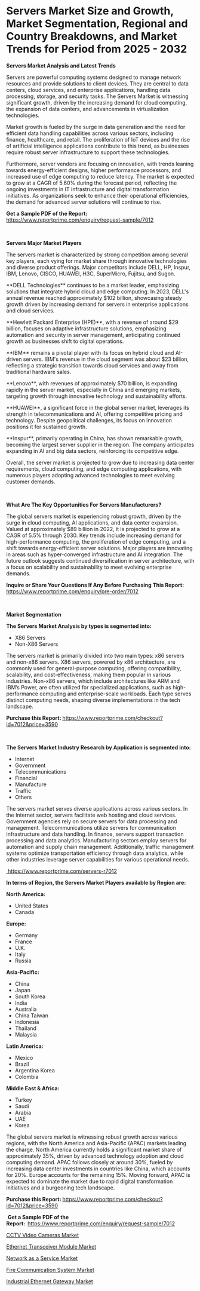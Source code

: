 <p><h1>Servers Market Size and Growth, Market Segmentation, Regional and Country Breakdowns, and Market Trends for Period from 2025 -  2032</h1></p><p><strong>Servers Market Analysis and Latest Trends</strong></p>
<p><p>Servers are powerful computing systems designed to manage network resources and provide solutions to client devices. They are central to data centers, cloud services, and enterprise applications, handling data processing, storage, and security tasks. The Servers Market is witnessing significant growth, driven by the increasing demand for cloud computing, the expansion of data centers, and advancements in virtualization technologies.</p><p>Market growth is fueled by the surge in data generation and the need for efficient data handling capabilities across various sectors, including finance, healthcare, and retail. The proliferation of IoT devices and the rise of artificial intelligence applications contribute to this trend, as businesses require robust server infrastructure to support these technologies.</p><p>Furthermore, server vendors are focusing on innovation, with trends leaning towards energy-efficient designs, higher performance processors, and increased use of edge computing to reduce latency. The market is expected to grow at a CAGR of 5.60% during the forecast period, reflecting the ongoing investments in IT infrastructure and digital transformation initiatives. As organizations seek to enhance their operational efficiencies, the demand for advanced server solutions will continue to rise.</p></p>
<p><strong>Get a Sample PDF of the Report:&nbsp;</strong> <a href="https://www.reportprime.com/enquiry/request-sample/7012?utm_campaign=2218&utm_medium=2&utm_source=Github&utm_content=ia&utm_term=19032025&utm_id=servers">https://www.reportprime.com/enquiry/request-sample/7012</a></p>
<p>&nbsp;</p>
<p><strong>Servers Major Market Players</strong></p>
<p><p>The servers market is characterized by strong competition among several key players, each vying for market share through innovative technologies and diverse product offerings. Major competitors include DELL, HP, Inspur, IBM, Lenovo, CISCO, HUAWEI, H3C, SuperMicro, Fujitsu, and Sugon.</p><p>**DELL Technologies** continues to be a market leader, emphasizing solutions that integrate hybrid cloud and edge computing. In 2023, DELL's annual revenue reached approximately $102 billion, showcasing steady growth driven by increasing demand for servers in enterprise applications and cloud services.</p><p>**Hewlett Packard Enterprise (HPE)**, with a revenue of around $29 billion, focuses on adaptive infrastructure solutions, emphasizing automation and security in server management, anticipating continued growth as businesses shift to digital operations.</p><p>**IBM** remains a pivotal player with its focus on hybrid cloud and AI-driven servers. IBM's revenue in the cloud segment was about $23 billion, reflecting a strategic transition towards cloud services and away from traditional hardware sales.</p><p>**Lenovo**, with revenues of approximately $70 billion, is expanding rapidly in the server market, especially in China and emerging markets, targeting growth through innovative technology and sustainability efforts.</p><p>**HUAWEI**, a significant force in the global server market, leverages its strength in telecommunications and AI, offering competitive pricing and technology. Despite geopolitical challenges, its focus on innovation positions it for sustained growth.</p><p>**Inspur**, primarily operating in China, has shown remarkable growth, becoming the largest server supplier in the region. The company anticipates expanding in AI and big data sectors, reinforcing its competitive edge.</p><p>Overall, the server market is projected to grow due to increasing data center requirements, cloud computing, and edge computing applications, with numerous players adopting advanced technologies to meet evolving customer demands.</p></p>
<p>&nbsp;</p>
<p><strong>What Are The Key Opportunities For Servers Manufacturers?</strong></p>
<p><p>The global servers market is experiencing robust growth, driven by the surge in cloud computing, AI applications, and data center expansion. Valued at approximately $89 billion in 2022, it is projected to grow at a CAGR of 5.5% through 2030. Key trends include increasing demand for high-performance computing, the proliferation of edge computing, and a shift towards energy-efficient server solutions. Major players are innovating in areas such as hyper-converged infrastructure and AI integration. The future outlook suggests continued diversification in server architecture, with a focus on scalability and sustainability to meet evolving enterprise demands.</p></p>
<p><strong>Inquire or Share Your Questions If Any Before Purchasing This Report:</strong> <a href="https://www.reportprime.com/enquiry/pre-order/7012?utm_campaign=2218&utm_medium=2&utm_source=Github&utm_content=ia&utm_term=19032025&utm_id=servers">https://www.reportprime.com/enquiry/pre-order/7012</a></p>
<p>&nbsp;</p>
<p><strong>Market Segmentation</strong></p>
<p><strong>The Servers Market Analysis by types is segmented into:</strong></p>
<p><ul><li>X86 Servers</li><li>Non-X86 Servers</li></ul></p>
<p><p>The servers market is primarily divided into two main types: x86 servers and non-x86 servers. X86 servers, powered by x86 architecture, are commonly used for general-purpose computing, offering compatibility, scalability, and cost-effectiveness, making them popular in various industries. Non-x86 servers, which include architectures like ARM and IBM’s Power, are often utilized for specialized applications, such as high-performance computing and enterprise-scale workloads. Each type serves distinct computing needs, shaping diverse implementations in the tech landscape.</p></p>
<p><strong>Purchase this Report:&nbsp;</strong><a href="https://www.reportprime.com/checkout?id=7012&price=3590&utm_campaign=2218&utm_medium=2&utm_source=Github&utm_content=ia&utm_term=19032025&utm_id=servers">https://www.reportprime.com/checkout?id=7012&price=3590</a></p>
<p>&nbsp;</p>
<p><strong>The Servers Market Industry Research by Application is segmented into:</strong></p>
<p><ul><li>Internet</li><li>Government</li><li>Telecommunications</li><li>Financial</li><li>Manufacture</li><li>Traffic</li><li>Others</li></ul></p>
<p><p>The servers market serves diverse applications across various sectors. In the Internet sector, servers facilitate web hosting and cloud services. Government agencies rely on secure servers for data processing and management. Telecommunications utilize servers for communication infrastructure and data handling. In finance, servers support transaction processing and data analytics. Manufacturing sectors employ servers for automation and supply chain management. Additionally, traffic management systems optimize transportation efficiency through data analytics, while other industries leverage server capabilities for various operational needs.</p></p>
<p><a href="https://www.reportprime.com/servers-r7012?utm_campaign=2218&utm_medium=2&utm_source=Github&utm_content=ia&utm_term=19032025&utm_id=servers">&nbsp;https://www.reportprime.com/servers-r7012</a></p>
<p><strong>In terms of Region, the Servers Market Players available by Region are:</strong></p>
<p>
    <p> <strong> North America: </strong>
        <ul>
            <li>United States</li>
            <li>Canada</li>
        </ul>
        </p> 
    <p> <strong> Europe: </strong>
        <ul>
            <li>Germany</li>
            <li>France</li>
            <li>U.K.</li>
            <li>Italy</li>
            <li>Russia</li>
        </ul>
        </p> 
    <p> <strong> Asia-Pacific: </strong>
        <ul>
            <li>China</li>
            <li>Japan</li>
            <li>South Korea</li>
            <li>India</li>
            <li>Australia</li>
            <li>China Taiwan</li>
            <li>Indonesia</li>
            <li>Thailand</li>
            <li>Malaysia</li>
        </ul>
        </p> 
    <p> <strong> Latin America: </strong>
        <ul>
            <li>Mexico</li>
            <li>Brazil</li>
            <li>Argentina Korea</li>
            <li>Colombia</li>
        </ul>
        </p> 
    <p> <strong> Middle East & Africa: </strong>
        <ul>
            <li>Turkey</li>
            <li>Saudi</li>
            <li>Arabia</li>
            <li>UAE</li>
            <li>Korea</li>
        </ul>
    </p>
    </p>
<p><p>The global servers market is witnessing robust growth across various regions, with the North America and Asia-Pacific (APAC) markets leading the charge. North America currently holds a significant market share of approximately 35%, driven by advanced technology adoption and cloud computing demand. APAC follows closely at around 30%, fueled by increasing data center investments in countries like China, which accounts for 20%. Europe accounts for the remaining 15%. Moving forward, APAC is expected to dominate the market due to rapid digital transformation initiatives and a burgeoning tech landscape.</p></p>
<p><strong>Purchase this Report: </strong><a href="https://www.reportprime.com/checkout?id=7012&price=3590&utm_campaign=2218&utm_medium=2&utm_source=Github&utm_content=ia&utm_term=19032025&utm_id=servers">https://www.reportprime.com/checkout?id=7012&price=3590</a></p>
<p>&nbsp;<strong>Get a Sample PDF of the Report:&nbsp;&nbsp;</strong><a href="https://www.reportprime.com/enquiry/request-sample/7012?utm_campaign=2218&utm_medium=2&utm_source=Github&utm_content=ia&utm_term=19032025&utm_id=servers">https://www.reportprime.com/enquiry/request-sample/7012</a></p>
<p><strong></strong></p>
<p><p><a href="https://github.com/sadaandilou/Market-Research-Report-List-1/blob/main/cctv-video-cameras-market.md?utm_campaign=2218&utm_medium=2&utm_source=Github&utm_content=ia&utm_term=19032025&utm_id=servers">CCTV Video Cameras Market</a></p><p><a href="https://github.com/seherlouize/Market-Research-Report-List-1/blob/main/ethernet-transceiver-module-market.md?utm_campaign=2218&utm_medium=2&utm_source=Github&utm_content=ia&utm_term=19032025&utm_id=servers">Ethernet Transceiver Module Market</a></p><p><a href="https://github.com/moroesarta/Market-Research-Report-List-1/blob/main/network-as-a-service-market.md?utm_campaign=2218&utm_medium=2&utm_source=Github&utm_content=ia&utm_term=19032025&utm_id=servers">Network as a Service Market</a></p><p><a href="https://github.com/miehldobin1w/Market-Research-Report-List-1/blob/main/fire-communication-system-market.md?utm_campaign=2218&utm_medium=2&utm_source=Github&utm_content=ia&utm_term=19032025&utm_id=servers">Fire Communication System Market</a></p><p><a href="https://github.com/delcirodda4f/Market-Research-Report-List-1/blob/main/industrial-ethernet-gateway-market.md?utm_campaign=2218&utm_medium=2&utm_source=Github&utm_content=ia&utm_term=19032025&utm_id=servers">Industrial Ethernet Gateway Market</a></p></p>